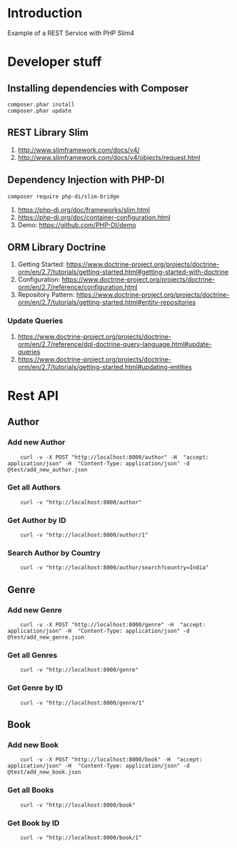 # Introduction
Example of a REST Service with PHP Slim4

# Developer stuff
## Installing dependencies with Composer
    
    composer.phar install
    composer.phar update

## REST Library Slim
1.  <http://www.slimframework.com/docs/v4/>
1.  <http://www.slimframework.com/docs/v4/objects/request.html>

## Dependency Injection with PHP-DI

    composer require php-di/slim-bridge

1.  <https://php-di.org/doc/frameworks/slim.html>
1.  <https://php-di.org/doc/container-configuration.html>
1.  Demo: <https://github.com/PHP-DI/demo>

## ORM Library Doctrine
1.  Getting Started: <https://www.doctrine-project.org/projects/doctrine-orm/en/2.7/tutorials/getting-started.html#getting-started-with-doctrine>
1.  Configuration: <https://www.doctrine-project.org/projects/doctrine-orm/en/2.7/reference/configuration.html>
1.  Repository Pattern: <https://www.doctrine-project.org/projects/doctrine-orm/en/2.7/tutorials/getting-started.html#entity-repositories>

### Update Queries
1.  <https://www.doctrine-project.org/projects/doctrine-orm/en/2.7/reference/dql-doctrine-query-language.html#update-queries>
1.  <https://www.doctrine-project.org/projects/doctrine-orm/en/2.7/tutorials/getting-started.html#updating-entities>

# Rest API
## Author
### Add new Author

        curl -v -X POST "http://localhost:8000/author" -H  "accept: application/json" -H  "Content-Type: application/json" -d @test/add_new_author.json

### Get all Authors

        curl -v "http://localhost:8000/author" 

### Get Author by ID

        curl -v "http://localhost:8000/author/1" 

### Search Author by Country

        curl -v "http://localhost:8000/author/search?country=India" 

## Genre
### Add new Genre

        curl -v -X POST "http://localhost:8000/genre" -H  "accept: application/json" -H  "Content-Type: application/json" -d @test/add_new_genre.json

### Get all Genres

        curl -v "http://localhost:8000/genre" 

### Get Genre by ID

        curl -v "http://localhost:8000/genre/1" 

## Book
### Add new Book

        curl -v -X POST "http://localhost:8000/book" -H  "accept: application/json" -H  "Content-Type: application/json" -d @test/add_new_book.json

### Get all Books

        curl -v "http://localhost:8000/book" 

### Get Book by ID

        curl -v "http://localhost:8000/book/1" 
